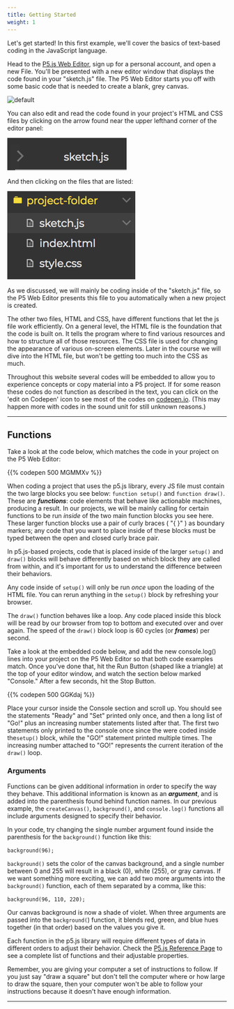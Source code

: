 ```yaml
---
title: Getting Started
weight: 1
---
```



Let's get started! In this first example, we'll cover the basics of text-based coding in the JavaScript language.

Head to the [P5.js Web Editor](http://alpha.editor.p5js.org/), sign up for a personal account, and open a new File. You'll be presented with a new editor window that displays the code found in your "sketch.js" file. The P5 Web Editor starts you off with some basic code that is needed to create a blank, grey canvas.

![default](/images/graphics/p5default.png)

You can also edit and read the code found in your project's HTML and CSS files by clicking on the arrow found near the upper lefthand corner of the editor panel:

![](/images/uploads/screen-shot-2018-05-28-at-11.55.32-am.png)

<!-- ![](/images/uploads/screenshot.jpg) -->

And then clicking on the files that are listed:

![](/images/uploads/screen-shot-2018-05-28-at-11.57.41-am.png)

As we discussed, we will mainly be coding inside of the "sketch.js" file, so the P5 Web Editor presents this file to you automatically when a new project is created.

The other two files, HTML and CSS, have different functions that let the js file work efficiently. On a general level, the HTML file is the foundation that the code is built on. It tells the program where to find various resources and how to structure all of those resources. The CSS file is used for changing the appearance of various on-screen elements. Later in the course we will dive into the HTML file, but won't be getting too much into the CSS as much.

Throughout this website several codes will be embedded to allow you to experience concepts or copy material into a P5 project. If for some reason these codes do not function as described in the text, you can click on the 'edit on Codepen' icon to see most of the codes on [codepen.io](codepen.io). (This may happen more with codes in the sound unit for still unknown reasons.)

---

## Functions

Take a look at the code below, which matches the code in your project on the P5 Web Editor:

{{% codepen 500 MGMMXv %}}

When coding a project that uses the p5.js library, every JS file must contain the two large blocks you see below: `function setup()` and `function draw()`. These are _**functions**_: code elements that behave like actionable machines, producing a result. In our projects, we will be mainly calling for certain functions to be run _inside_ of the two main function blocks you see here. These larger function blocks use a pair of curly braces ( "{ }" ) as boundary markers; any code that you want to place inside of these blocks must be typed between the open and closed curly brace pair.

In p5.js-based projects, code that is placed inside of the larger `setup()` and `draw()` blocks will behave differently based on which block they are called from within, and it's important for us to understand the difference between their behaviors.

Any code inside of `setup()` will only be run _once_ upon the loading of the HTML file. You can rerun anything in the `setup()` block by refreshing your browser.

The `draw()` function behaves like a loop. Any code placed inside this block will be read by our browser from top to bottom and executed over and over again. The speed of the `draw()` block loop is 60 cycles (or **_frames_**) per second.

Take a look at the embedded code below, and add the new console.log() lines into your project on the P5 Web Editor so that both code examples match. Once you've done that, hit the Run Button (shaped like a triangle) at the top of your editor window, and watch the section below marked "Console." After a few seconds, hit the Stop Button.

{{% codepen 500 GGKdaj %}}

Place your cursor inside the Console section and scroll up. You should see the statements "Ready" and "Set" printed only once, and then a long list of "Go!" plus an increasing number statements listed after that. The first two statements only printed to the console once since the were coded inside the`setup()` block, while the "GO!" statement printed multiple times. The increasing number attached to "GO!" represents the current iteration of the `draw()` loop.

### Arguments

Functions can be given additional information in order to specify the way they behave. This additional information is known as an _**argument**_, and is added into the parenthesis found behind function names. In our previous example, the `createCanvas()`, `background()`, and `console.log()` functions all include arguments designed to specify their behavior.

In your code, try changing the single number argument found inside the parenthesis for the `background()` function like this:

```
background(96);
```

`background()` sets the color of the canvas background, and a single number between 0 and 255 will result in a black (0), white (255), or gray canvas. If we want something more exciting, we can add two more arguments into the `background()` function, each of them separated by a comma, like this:

```
background(96, 110, 220);
```

Our canvas background is now a shade of violet. When three arguments are passed into the `background(`) function, it blends red, green, and blue hues together (in that order) based on the values you give it.

Each function in the p5.js library will require different types of data in different orders to adjust their behavior. Check the [P5.js Reference Page](https://p5js.org/reference/) to see a complete list of functions and their adjustable properties. 

Remember, you are giving your computer a set of instructions to follow. If you just say "draw a square" but don't tell the computer where or how large to draw the square, then your computer won't be able to follow your instructions because it doesn't have enough information. 

---
